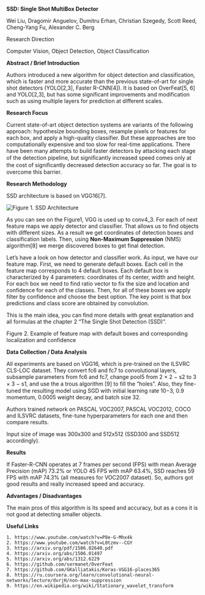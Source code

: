**SSD: Single Shot MultiBox Detector**

Wei Liu, Dragomir Anguelov, Dumitru Erhan, Christian Szegedy, Scott Reed, Cheng-Yang Fu, Alexander C. Berg

Research Direction

Computer Vision, Object Detection, Object Classification


**Abstract / Brief Introduction**

Authors introduced a new algorithm for object detection and classification, which is faster and more accurate than the previous state-of-art for single shot detectors (YOLO[2,3], Faster R-CNN[4]). It is based on OverFeat[5, 6] and YOLO[2,3], but has some significant improvements and modification such as using multiple layers for prediction at different scales.


**Research Focus**

Current state-of-art object detection systems are variants of the following approach: hypothesize bounding boxes, resample pixels or features for each box, and apply a high-quality classifier. But these approaches are too computationally expensive and too slow for real-time applications. There have been many attempts to build faster detectors by attacking each stage of the detection pipeline, but signiﬁcantly increased speed comes only at the cost of signiﬁcantly decreased detection accuracy so far. The goal is to overcome this barrier.


**Research Methodology**

SSD architecture is based on VGG16[7].

![Figure 1. SSD Architecture](https://octodex.github.com/images/yaktocat.png)


As you can see on the Figure1, VGG is used up to conv4_3. For each of next feature maps we apply detector and classifier. That allows us to find objects with different sizes. As a result we get coordinates of detection boxes and classification labels. Then, using **Non-Maximum Suppression** (NMS) algorithm[8] we merge discovered boxes to get final detection.

Let’s have a look on how detector and classifier work. As input, we have our feature map. First, we need to generate default boxes. Each cell in the feature map corresponds to 4 default boxes. Each default box is characterized by 4 parameters: coordinates of its center, width and height. For each box we need to find ratio vector to fix the size and location and confidence for each of the classes. Then, for all of these boxes we apply filter by confidence and choose the best option. The key point is that box predictions and class score are obtained by convolution.

This is the main idea, you can find more details with great explanation and all formulas at the chapter 2 “The Single Shot Detection (SSD)”.

Figure 2. Example of feature map with default boxes and corresponding localization and confidence


**Data Collection / Data Analysis**

All experiments are based on VGG16, which is pre-trained on the ILSVRC CLS-LOC dataset. They convert fc6  and fc7 to convolutional layers, subsample parameters from fc6 and fc7, change pool5  from 2 × 2 − s2 to 3 × 3 − s1, and use the a trous algorithm [9] to ﬁll the ”holes”. Also, they fine-tuned the resulting model using SGD with initial learning rate 10−3, 0.9 momentum, 0.0005 weight decay, and batch size 32.

Authors trained network on PASCAL VOC2007, PASCAL VOC2012, COCO and ILSVRC datasets, fine-tune hyperparameters for each one and then compare results.

Input size of image was 300x300 and 512x512 (SSD300 and SSD512 accordingly).



**Results**

If Faster-R-CNN operates at 7 frames per second (FPS) with mean Average Precision (mAP) 73.2% or YOLO 45 FPS with mAP 63.4%, SSD reaches 59 FPS with mAP 74.3% (all measures for VOC2007 dataset). So, authors got good results and really increased speed and accuracy.


**Advantages / Disadvantages**

The main pros of this algorithm is its speed and accuracy, but as a cons it is not good at detecting smaller objects.


**Useful Links**

    1. https://www.youtube.com/watch?v=P8e-G-Mhx4k
    2. https://www.youtube.com/watch?v=L0tzmv--CGY
    3. https://arxiv.org/pdf/1506.02640.pdf
    4. https://arxiv.org/abs/1506.01497
    5. https://arxiv.org/abs/1312.6229
    6. https://github.com/sermanet/OverFeat
    7. https://github.com/GKalliatakis/Keras-VGG16-places365
    8. https://ru.coursera.org/learn/convolutional-neural-networks/lecture/dvrjH/non-max-suppression
    9. https://en.wikipedia.org/wiki/Stationary_wavelet_transform



